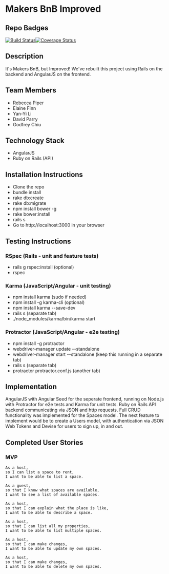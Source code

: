 # Makers BnB Improved

## Repo Badges

[![Build Status](https://travis-ci.org/ggwc82/makers-bnb-angular-rails.svg?branch=master)](https://travis-ci.org/ggwc82/makers-bnb-angular-rails)[![Coverage Status](https://coveralls.io/repos/github/ggwc82/makers-bnb-angular-rails/badge.svg?branch=master)](https://coveralls.io/github/ggwc82/makers-bnb-angular-rails?branch=master)


## Description

It's Makers BnB, but Improved! We've rebuilt this project using Rails on the backend and AngularJS on the frontend. 


## Team Members
- Rebecca Piper
- Elaine Finn
- Yan-Yi Li
- David Parry
- Godfrey Chiu


## Technology Stack

- AngularJS
- Ruby on Rails (API)


## Installation Instructions
- Clone the repo
- bundle install
- rake db:create
- rake db:migrate
- npm install bower -g
- rake bower:install
- rails s
- Go to http://localhost:3000 in your browser


## Testing Instructions

### RSpec (Rails - unit and feature tests)
- rails g rspec:install (optional)
- rspec

### Karma (JavaScript/Angular - unit testing)
- npm install karma (sudo if needed)
- npm install -g karma-cli (optional)
- npm install karma --save-dev
- rails s (separate tab)
- ./node_modules/karma/bin/karma start

### Protractor (JavaScript/Angular - e2e testing)
- npm install -g protractor
- webdriver-manager update --standalone
- webdriver-manager start --standalone (keep this running in a separate tab)
- rails s (separate tab)
- protractor protractor.conf.js (another tab)


## Implementation

AngularJS with Angular Seed for the seperate frontend, running on Node.js with Protractor for e2e tests and Karma for unit tests. Ruby on Rails API backend communicating via JSON and http requests. Full CRUD functionality was implemented for the Spaces model. The next feature to implement would be to create a Users model, with authentication via JSON Web Tokens and Devise for users to sign up, in and out.


## Completed User Stories

### MVP

```
As a host, 
so I can list a space to rent, 
I want to be able to list a space.
```
```
As a guest, 
so that I know what spaces are available, 
I want to see a list of available spaces.
```
```
As a host, 
so that I can explain what the place is like, 
I want to be able to describe a space.
```
```
As a host,
so that I can list all my properties,
I want to be able to list multiple spaces.
```
```
As a host,
so that I can make changes,
I want to be able to update my own spaces.
```
```
As a host,
so that I can make changes,
I want to be able to delete my own spaces.
```